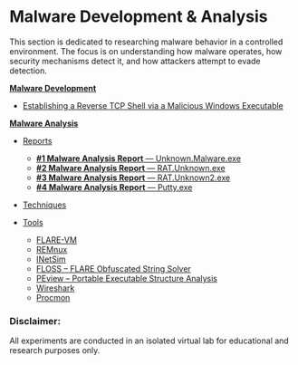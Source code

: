 # Malware Development & Analysis
This section is dedicated to researching malware behavior in a controlled environment. The focus is on understanding how malware operates, how security mechanisms detect it, and how attackers attempt to evade detection.




[**Malware Development**](https://github.com/sapan322/Raman-Cybersecurity-Portfolio/tree/main/Malware%20Development%20%26%20Analysis/Malware%20Development)
- [Establishing a Reverse TCP Shell via a Malicious Windows Executable](https://github.com/sapan322/Raman-Cybersecurity-Portfolio/blob/main/Malware%20Development%20%26%20Analysis/Malware%20Development/Reverse_shell.md)

[**Malware Analysis**](https://github.com/sapan322/Raman-Cybersecurity-Portfolio/tree/main/Malware%20Development%20%26%20Analysis/Malware%20Analysis)
- [Reports](https://github.com/sapan322/Raman-Cybersecurity-Portfolio/tree/main/Malware%20Development%20%26%20Analysis/Malware%20Analysis/Reports)
  - [**#1 Malware Analysis Report** — Unknown.Malware.exe](https://github.com/sapan322/Raman-Cybersecurity-Portfolio/blob/main/Malware%20Development%20%26%20Analysis/Malware%20Analysis/Reports/%231_Basic_malware_analysis_report(Unknown.Malware.exe).md)
  - [**#2 Malware Analysis Report** — RAT.Unknown.exe](https://github.com/sapan322/Raman-Cybersecurity-Portfolio/blob/main/Malware%20Development%20&%20Analysis/Malware%20Analysis/Reports/%232_Basic_malware_analysis_report(RAT.Unknown.exe).md)
  - [**#3 Malware Analysis Report** — RAT.Unknown2.exe](https://github.com/sapan322/Raman-Cybersecurity-Portfolio/blob/main/Malware%20Development%20&%20Analysis/Malware%20Analysis/Reports/%233_Basic_malware_analysis_report(RAT.Unknown2.exe).md)
  - [**#4 Malware Analysis Report** — Putty.exe](https://github.com/sapan322/Raman-Cybersecurity-Portfolio/blob/main/Malware%20Development%20%26%20Analysis/Malware%20Analysis/Reports/%234_Basic_malware_analysis_report(Putty.exe).md)

- [Techniques](https://github.com/sapan322/Raman-Cybersecurity-Portfolio/tree/main/Malware%20Development%20%26%20Analysis/Malware%20Analysis/Techniques)
- [Tools](https://github.com/sapan322/Raman-Cybersecurity-Portfolio/tree/main/Malware%20Development%20%26%20Analysis/Malware%20Analysis/Tools)
  - [FLARE-VM](https://github.com/sapan322/Raman-Cybersecurity-Portfolio/blob/main/Malware%20Development%20%26%20Analysis/Malware%20Analysis/Tools/FLARE-VM.md)
  - [REMnux](https://github.com/sapan322/Raman-Cybersecurity-Portfolio/blob/main/Malware%20Development%20%26%20Analysis/Malware%20Analysis/Tools/REMnux.md)
  - [INetSim](https://github.com/sapan322/Raman-Cybersecurity-Portfolio/blob/main/Malware%20Development%20%26%20Analysis/Malware%20Analysis/Tools/INetSim.md)
  - [FLOSS – FLARE Obfuscated String Solver](https://github.com/sapan322/Raman-Cybersecurity-Portfolio/blob/main/Malware%20Development%20%26%20Analysis/Malware%20Analysis/Tools/FLOSS.md)
  - [PEview – Portable Executable Structure Analysis](https://github.com/sapan322/Raman-Cybersecurity-Portfolio/blob/main/Malware%20Development%20%26%20Analysis/Malware%20Analysis/Tools/PEview.md)
  - [Wireshark](https://github.com/sapan322/Raman-Cybersecurity-Portfolio/blob/main/Malware%20Development%20&%20Analysis/Malware%20Analysis/Tools/Wireshark.md#wireshark)
  - [Procmon](https://github.com/sapan322/Raman-Cybersecurity-Portfolio/blob/main/Malware%20Development%20%26%20Analysis/Malware%20Analysis/Tools/Procmon.md)

### Disclaimer:
All experiments are conducted in an isolated virtual lab for educational and research purposes only.
